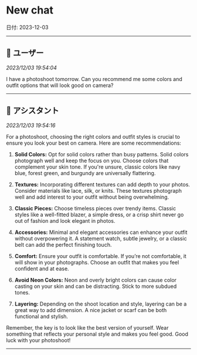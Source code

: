 # New chat

日付: 2023-12-03

---

## 👤 ユーザー
*2023/12/03 19:54:04*

I have a photoshoot tomorrow. Can you recommend me some colors and outfit options that will look good on camera?

---

## 🤖 アシスタント
*2023/12/03 19:54:16*

For a photoshoot, choosing the right colors and outfit styles is crucial to ensure you look your best on camera. Here are some recommendations:

1. **Solid Colors:** Opt for solid colors rather than busy patterns. Solid colors photograph well and keep the focus on you. Choose colors that complement your skin tone. If you're unsure, classic colors like navy blue, forest green, and burgundy are universally flattering.

2. **Textures:** Incorporating different textures can add depth to your photos. Consider materials like lace, silk, or knits. These textures photograph well and add interest to your outfit without being overwhelming.

3. **Classic Pieces:** Choose timeless pieces over trendy items. Classic styles like a well-fitted blazer, a simple dress, or a crisp shirt never go out of fashion and look elegant in photos.

4. **Accessories:** Minimal and elegant accessories can enhance your outfit without overpowering it. A statement watch, subtle jewelry, or a classic belt can add the perfect finishing touch.

5. **Comfort:** Ensure your outfit is comfortable. If you’re not comfortable, it will show in your photographs. Choose an outfit that makes you feel confident and at ease.

6. **Avoid Neon Colors:** Neon and overly bright colors can cause color casting on your skin and can be distracting. Stick to more subdued tones.

7. **Layering:** Depending on the shoot location and style, layering can be a great way to add dimension. A nice jacket or scarf can be both functional and stylish.

Remember, the key is to look like the best version of yourself. Wear something that reflects your personal style and makes you feel good. Good luck with your photoshoot!

---
